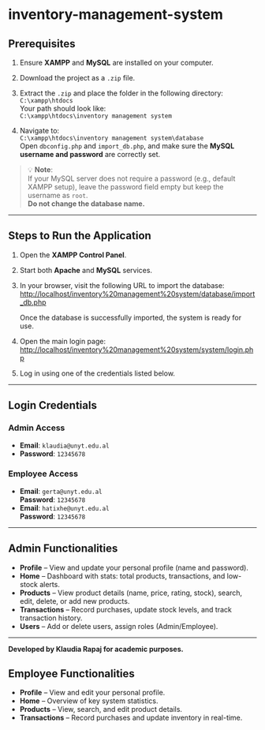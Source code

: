 # inventory-management-system

## Prerequisites

1. Ensure **XAMPP** and **MySQL** are installed on your computer.
2. Download the project as a `.zip` file.
3. Extract the `.zip` and place the folder in the following directory:  
   `C:\xampp\htdocs`  
   Your path should look like:  
   `C:\xampp\htdocs\inventory management system`

4. Navigate to:  
   `C:\xampp\htdocs\inventory management system\database`  
   Open `dbconfig.php` and `import_db.php`, and make sure the **MySQL username and password** are correctly set.

> 💡 **Note**:  
> If your MySQL server does not require a password (e.g., default XAMPP setup), leave the password field empty but keep the username as `root`.  
> **Do not change the database name.**

---

## Steps to Run the Application

1. Open the **XAMPP Control Panel**.
2. Start both **Apache** and **MySQL** services.
3. In your browser, visit the following URL to import the database:  
   [http://localhost/inventory%20management%20system/database/import_db.php](http://localhost/inventory%20management%20system/database/import_db.php)

   Once the database is successfully imported, the system is ready for use.

4. Open the main login page:  
   [http://localhost/inventory%20management%20system/system/login.php](http://localhost/inventory%20management%20system/system/login.php)

5. Log in using one of the credentials listed below.

---

## Login Credentials

### Admin Access
- **Email**: `klaudia@unyt.edu.al`  
- **Password**: `12345678`

### Employee Access
- **Email**: `gerta@unyt.edu.al`  
  **Password**: `12345678`  
- **Email**: `hatixhe@unyt.edu.al`  
  **Password**: `12345678`

---

## Admin Functionalities

- **Profile** – View and update your personal profile (name and password).
- **Home** – Dashboard with stats: total products, transactions, and low-stock alerts.
- **Products** – View product details (name, price, rating, stock), search, edit, delete, or add new products.
- **Transactions** – Record purchases, update stock levels, and track transaction history.
- **Users** – Add or delete users, assign roles (Admin/Employee).

---

**Developed by Klaudia Rapaj for academic purposes.**

## Employee Functionalities

- **Profile** – View and edit your personal profile.
- **Home** – Overview of key system statistics.
- **Products** – View, search, and edit product details.
- **Transactions** – Record purchases and update inventory in real-time.
